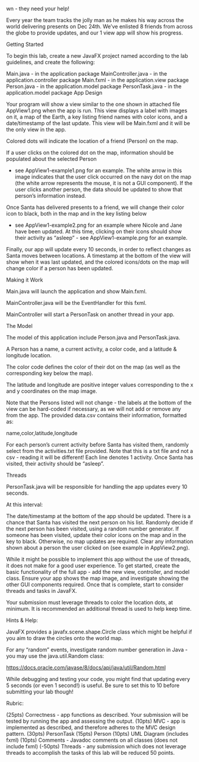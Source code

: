 wn - they need your help! 

Every year the team tracks the jolly man as he makes his way across the world delivering presents on Dec 24th. 
We’ve enlisted 8 friends from across the globe to provide updates, and our 1 view app will show his progress.

Getting Started

To begin this lab, create a new JavaFX project named according to the lab guidelines, and create the following:

Main.java - in the application package
MainController.java - in the application.controller package
Main.fxml - in the application.view package
Person.java - in the application.model package
PersonTask.java - in the application.model package
App Design

Your program will show a view similar to the one shown in attached file AppView1.png when the app is run. 
This view displays a label with images on it, a map of the Earth, a key listing friend names with color icons, and a date/timestamp of the last update. 
This view will be Main.fxml and it will be the only view in the app.



Colored dots will indicate the location of a friend (Person) on the map.

If a user clicks on the colored dot on the map, information should be populated about the selected Person
- see AppView1-example1.png for an example. 
The white arrow in this image indicates that the user click occurred on the navy dot on the map (the white arrow represents the mouse, 
it is not a GUI component). If the user clicks another person, the data should be updated to show that person’s information instead.



Once Santa has delivered presents to a friend, we will change their color icon to black, both in the map and in the key listing below
- see AppView1-example2.png for an example where Nicole and Jane have been updated. 
At this time, clicking on their icons should show their activity as “asleep” - see AppView1-example.png for an example.



Finally, our app will update every 10 seconds, in order to reflect changes as Santa moves between locations. 
A timestamp at the bottom of the view will show when it was last updated, 
and the colored icons/dots on the map will change color if a person has been updated.

Making it Work



Main.java will launch the application and show Main.fxml.

MainController.java will be the EventHandler for this fxml.

MainController will start a PersonTask on another thread in your app.



The Model

The model of this application include Person.java and PersonTask.java.



A Person has a name, a current activity, a color code, and a latitude & longitude location. 

The color code defines the color of their dot on the map (as well as the corresponding key below the map).

The latitude and longitude are positive integer values corresponding to the x and y coordinates on the map image.



Note that the Persons listed will not change - the labels at the bottom of the view can be hard-coded if necessary, 
as we will not add or remove any from the app. 
The provided data.csv contains their information, formatted as:

name,color,latitude,longitude



For each person’s current activity before Santa has visited them, randomly select from the activities.txt file provided. 
Note that this is a txt file and not a csv - reading it will be different! Each line denotes 1 activity. 
Once Santa has visited, their activity should be “asleep”.

Threads



PersonTask.java will be responsible for handling the app updates every 10 seconds. 

At this interval:

The date/timestamp at the bottom of the app should be updated. 
There is a chance that Santa has visited the next person on his list.
Randomly decide if the next person has been visited, using a random number generator.
If someone has been visited, update their color icons on the map and in the key to black. Otherwise, no map updates are required.
Clear any information shown about a person the user clicked on (see example in AppView2.png).


While it might be possible to implement this app without the use of threads, it does not make for a good user experience. 
To get started, create the basic functionality of the full app - add the new view, controller, and model class. 
Ensure your app shows the map image, and investigate showing the other GUI components required. 
Once that is complete, start to consider threads and tasks in JavaFX.



Your submission must leverage threads to color the location dots, at minimum. 
It is recommended an additional thread is used to help keep time.

Hints & Help:

JavaFX provides a javafx.scene.shape.Circle class which might be helpful if you aim to draw the circles onto the world map.



For any “random” events, investigate random number generation in Java - you may use the java.util.Random class:

https://docs.oracle.com/javase/8/docs/api/java/util/Random.html 



While debugging and testing your code, you might find that updating every 5 seconds (or even 1 second!) is useful. 
Be sure to set this to 10 before submitting your lab though!

Rubric:

(25pts) Correctness - app functions as described. Your submission will be tested by running the app and assessing the output.
(10pts) MVC - app is implemented as described, and therefore adheres to the MVC design pattern.
(30pts) PersonTask
(15pts) Person
(10pts) UML Diagram (includes fxml)
(10pts) Comments - Javadoc comments on all classes (does not include fxml)
(-50pts) Threads - any submission which does not leverage threads to accomplish the tasks of this lab will be reduced 50 points.
